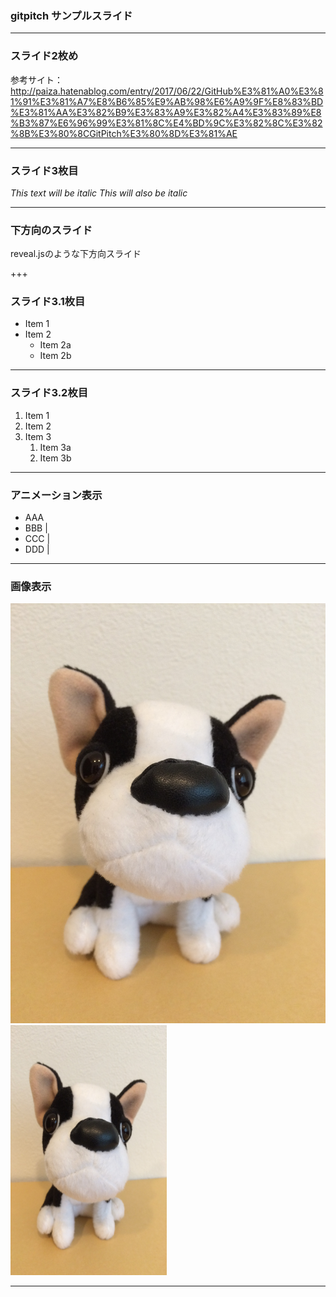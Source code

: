 ### gitpitch サンプルスライド

---

### スライド2枚め

参考サイト：http://paiza.hatenablog.com/entry/2017/06/22/GitHub%E3%81%A0%E3%81%91%E3%81%A7%E8%B6%85%E9%AB%98%E6%A9%9F%E8%83%BD%E3%81%AA%E3%82%B9%E3%83%A9%E3%82%A4%E3%83%89%E8%B3%87%E6%96%99%E3%81%8C%E4%BD%9C%E3%82%8C%E3%82%8B%E3%80%8CGitPitch%E3%80%8D%E3%81%AE

---

### スライド3枚目

*This text will be italic*
_This will also be italic_

---

### 下方向のスライド

reveal.jsのような下方向スライド

+++

### スライド3.1枚目

* Item 1
* Item 2
  * Item 2a
  * Item 2b
  
---

### スライド3.2枚目

1. Item 1
1. Item 2
1. Item 3
   1. Item 3a
   1. Item 3b
  
---

### アニメーション表示

- AAA
- BBB |
- CCC |
- DDD |

---

### 画像表示

![dog](/img/dog.jpg)
<img src="/img/dog.JPG" alt="dog" title="I am a dog" width="250" height="400">

---





